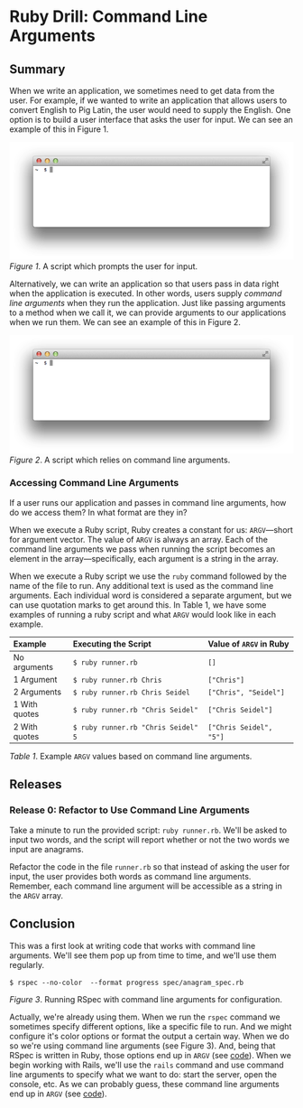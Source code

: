 # Ruby Drill: Command Line Arguments

## Summary
When we write an application, we sometimes need to get data from the user.  For example, if we wanted to write an application that allows users to convert English to Pig Latin, the user would need to supply the English.  One option is to build a user interface that asks the user for input.  We can see an example of this in Figure 1.

![user interface animation](readme-assets/user-interface-animation.gif)  
*Figure 1*.  A script which prompts the user for input.

Alternatively, we can write an application so that users pass in data right when the application is executed.  In other words, users supply *command line arguments* when they run the application.  Just like passing arguments to a method when we call it, we can provide arguments to our applications when we run them.  We can see an example of this in Figure 2.

![argv interface animation](readme-assets/argv-animation.gif)  
*Figure 2*.  A script which relies on command line arguments.


### Accessing Command Line Arguments
If a user runs our application and passes in command line arguments, how do we access them?  In what format are they in?

When we execute a Ruby script, Ruby creates a constant for us: `ARGV`—short for argument vector.  The value of `ARGV` is always an array.  Each of the command line arguments we pass when running the script becomes an element in the array—specifically, each argument is a string in the array.

When we execute a Ruby script we use the `ruby` command followed by the name of the file to run.  Any additional text is used as the command line arguments. Each individual word is considered a separate argument, but we can use quotation marks to get around this.  In Table 1, we have some examples of running a ruby script and what `ARGV` would look like in each example.

| Example       | Executing the Script                | Value of `ARGV` in Ruby |
| :---          | :--                                 | :---                    |
| No arguments  | `$ ruby runner.rb`                  | `[]`                    |
| 1 Argument    | `$ ruby runner.rb Chris`            | `["Chris"]`             |
| 2 Arguments   | `$ ruby runner.rb Chris Seidel`     | `["Chris", "Seidel"]`   |
| 1 With quotes | `$ ruby runner.rb "Chris Seidel"`   | `["Chris Seidel"]`      |
| 2 With quotes | `$ ruby runner.rb "Chris Seidel" 5` | `["Chris Seidel", "5"]` |

*Table 1*.  Example `ARGV` values based on command line arguments.


## Releases
### Release 0: Refactor to Use Command Line Arguments
Take a minute to run the provided script:  `ruby runner.rb`.  We'll be asked to input two words, and the script will report whether or not the two words we input are anagrams.

Refactor the code in the file `runner.rb` so that instead of asking the user for input, the user provides both words as command line arguments.  Remember, each command line argument will be accessible as a string in the `ARGV` array.


## Conclusion
This was a first look at writing code that works with command line arguments.  We'll see them pop up from time to time, and we'll use them regularly.

```
$ rspec --no-color  --format progress spec/anagram_spec.rb
```  
*Figure 3*.  Running RSpec with command line arguments for configuration.

Actually, we're already using them.  When we run the `rspec` command we sometimes specify different options, like a specific file to run. And we might configure it's color options or format the output a certain way.  When we do so we're using command line arguments (see Figure 3).  And, being that RSpec is written in Ruby, those options end up in `ARGV` (see [code][rspec-core argv]).  When we begin working with Rails, we'll use the `rails` command and use command line arguments to specify what we want to do:  start the server, open the console, etc.  As we can probably guess, these command line arguments end up in `ARGV` (see [code][rails argv]).  

[rails argv]: https://github.com/rails/rails/blob/master/railties/lib/rails/commands.rb
[rspec-core argv]: https://github.com/rspec/rspec-core/blob/be0e1bc0a2b03e3f820195f54b0fe96c87fa587f/lib/rspec/core/runner.rb#L45
